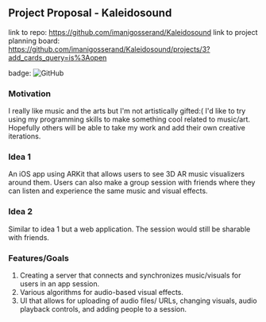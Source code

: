 Project Proposal - Kaleidosound
----------------

link to repo: https://github.com/imanigosserand/Kaleidosound
link to project planning board: https://github.com/imanigosserand/Kaleidosound/projects/3?add_cards_query=is%3Aopen

badge: ![GitHub](https://img.shields.io/github/license/imanigosserand/kaleidosound)

### Motivation
I really like music and the arts but I'm not artistically gifted:( I'd like to try using my programming skills to make something cool related to music/art. 
Hopefully others will be able to take my work and add their own creative iterations.

### Idea 1
An iOS app using ARKit that allows users to see 3D AR music visualizers around them. Users can also make a group session with friends where they can listen and experience the same music and visual effects.

### Idea 2
Similar to idea 1 but a web application. The session would still be sharable with friends. 

### Features/Goals
1. Creating a server that connects and synchronizes music/visuals for users in an app session.
2. Various algorithms for audio-based visual effects.
3. UI that allows for uploading of audio files/ URLs, changing visuals, audio playback controls, and adding people to a session. 
